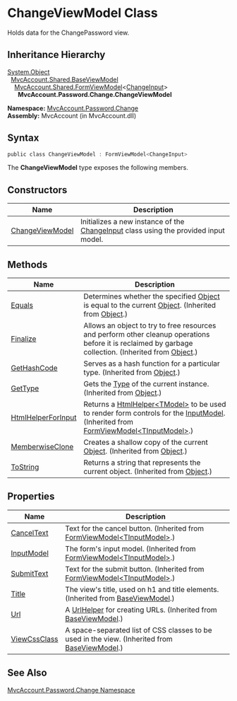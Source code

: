 ChangeViewModel Class
=====================
Holds data for the ChangePassword view.


Inheritance Hierarchy
---------------------
[System.Object][1]  
  [MvcAccount.Shared.BaseViewModel][2]  
    [MvcAccount.Shared.FormViewModel][3]&lt;[ChangeInput][4]>  
      **MvcAccount.Password.Change.ChangeViewModel**  

**Namespace:** [MvcAccount.Password.Change][5]  
**Assembly:** MvcAccount (in MvcAccount.dll)

Syntax
------

```csharp
public class ChangeViewModel : FormViewModel<ChangeInput>
```

The **ChangeViewModel** type exposes the following members.


Constructors
------------

Name                 | Description                                                                              
-------------------- | ---------------------------------------------------------------------------------------- 
[ChangeViewModel][6] | Initializes a new instance of the [ChangeInput][4] class using the provided input model. 


Methods
-------

Name                     | Description                                                                                                                                                
------------------------ | ---------------------------------------------------------------------------------------------------------------------------------------------------------- 
[Equals][7]              | Determines whether the specified [Object][1] is equal to the current [Object][1]. (Inherited from [Object][1].)                                            
[Finalize][8]            | Allows an object to try to free resources and perform other cleanup operations before it is reclaimed by garbage collection. (Inherited from [Object][1].) 
[GetHashCode][9]         | Serves as a hash function for a particular type. (Inherited from [Object][1].)                                                                             
[GetType][10]            | Gets the [Type][11] of the current instance. (Inherited from [Object][1].)                                                                                 
[HtmlHelperForInput][12] | Returns a [HtmlHelper&lt;TModel>][13] to be used to render form controls for the [InputModel][14]. (Inherited from [FormViewModel&lt;TInputModel>][3].)    
[MemberwiseClone][15]    | Creates a shallow copy of the current [Object][1]. (Inherited from [Object][1].)                                                                           
[ToString][16]           | Returns a string that represents the current object. (Inherited from [Object][1].)                                                                         


Properties
----------

Name               | Description                                                                                        
------------------ | -------------------------------------------------------------------------------------------------- 
[CancelText][17]   | Text for the cancel button. (Inherited from [FormViewModel&lt;TInputModel>][3].)                   
[InputModel][14]   | The form's input model. (Inherited from [FormViewModel&lt;TInputModel>][3].)                       
[SubmitText][18]   | Text for the submit button. (Inherited from [FormViewModel&lt;TInputModel>][3].)                   
[Title][19]        | The view's title, used on h1 and title elements. (Inherited from [BaseViewModel][2].)              
[Url][20]          | A [UrlHelper][21] for creating URLs. (Inherited from [BaseViewModel][2].)                          
[ViewCssClass][22] | A space-separated list of CSS classes to be used in the view. (Inherited from [BaseViewModel][2].) 


See Also
--------
[MvcAccount.Password.Change Namespace][5]  

[1]: http://msdn.microsoft.com/en-us/library/e5kfa45b
[2]: ../../MvcAccount.Shared/BaseViewModel/README.md
[3]: ../../MvcAccount.Shared/FormViewModel_1/README.md
[4]: ../ChangeInput/README.md
[5]: ../README.md
[6]: _ctor.md
[7]: http://msdn.microsoft.com/en-us/library/bsc2ak47
[8]: http://msdn.microsoft.com/en-us/library/4k87zsw7
[9]: http://msdn.microsoft.com/en-us/library/zdee4b3y
[10]: http://msdn.microsoft.com/en-us/library/dfwy45w9
[11]: http://msdn.microsoft.com/en-us/library/42892f65
[12]: ../../MvcAccount.Shared/FormViewModel_1/HtmlHelperForInput.md
[13]: http://msdn.microsoft.com/en-us/library/dd492619
[14]: ../../MvcAccount.Shared/FormViewModel_1/InputModel.md
[15]: http://msdn.microsoft.com/en-us/library/57ctke0a
[16]: http://msdn.microsoft.com/en-us/library/7bxwbwt2
[17]: ../../MvcAccount.Shared/FormViewModel_1/CancelText.md
[18]: ../../MvcAccount.Shared/FormViewModel_1/SubmitText.md
[19]: ../../MvcAccount.Shared/BaseViewModel/Title.md
[20]: ../../MvcAccount.Shared/BaseViewModel/Url.md
[21]: http://msdn.microsoft.com/en-us/library/dd492578
[22]: ../../MvcAccount.Shared/BaseViewModel/ViewCssClass.md
